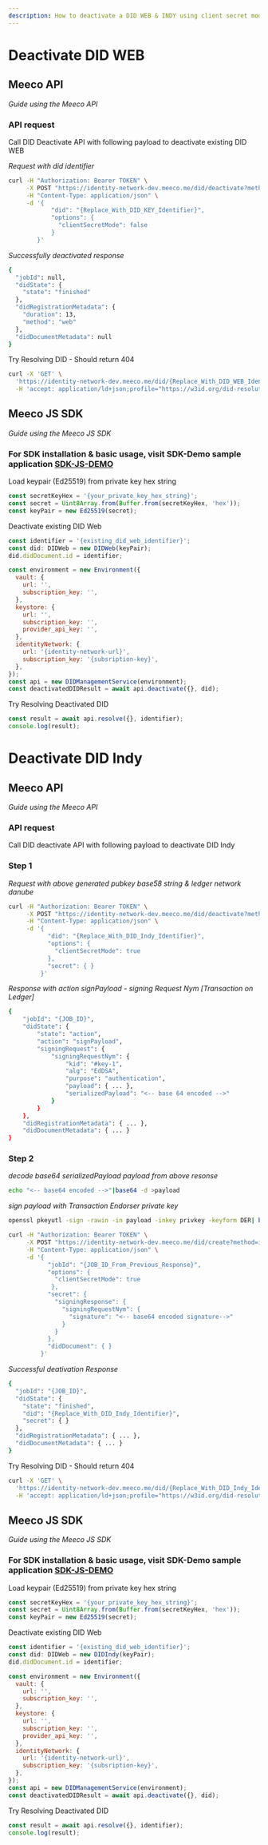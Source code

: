 ```yaml
---
description: How to deactivate a DID WEB & INDY using client secret mode
---
```


# Deactivate DID WEB

## Meeco API

_Guide using the Meeco API_

### API request

Call DID Deactivate API with following payload to deactivate existing DID WEB

_Request with did identifier_

```bash
curl -H "Authorization: Bearer TOKEN" \
     -X POST "https://identity-network-dev.meeco.me/did/deactivate?method=web" \
     -H "Content-Type: application/json" \
     -d '{
            "did": "{Replace_With_DID_KEY_Identifier}",
            "options": {
              "clientSecretMode": false
            }
        }'

```

_Successfully deactivated response_

```bash
{
  "jobId": null,
  "didState": {
    "state": "finished"
  },
  "didRegistrationMetadata": {
    "duration": 13,
    "method": "web"
  },
  "didDocumentMetadata": null
}
```

Try Resolving DID - Should return 404

```bash
curl -X 'GET' \
  'https://identity-network-dev.meeco.me/did/{Replace_With_DID_WEB_Identifier}' \
  -H 'accept: application/ld+json;profile="https://w3id.org/did-resolution"'
```

## Meeco JS SDK

_Guide using the Meeco JS SDK_

### For SDK installation & basic usage, visit SDK-Demo sample application [SDK-JS-DEMO](https://github.com/Meeco/js-sdk/blob/develop/packages/sdk-demo/src/did-management/index.ts)

Load keypair (Ed25519) from private key hex string

```js
const secretKeyHex = '{your_private_key_hex_string}';
const secret = Uint8Array.from(Buffer.from(secretKeyHex, 'hex'));
const keyPair = new Ed25519(secret);
```

Deactivate existing DID Web

```js
const identifier = '{existing_did_web_identifier}';
const did: DIDWeb = new DIDWeb(keyPair);
did.didDocument.id = identifier;

const environment = new Environment({
  vault: {
    url: '',
    subscription_key: '',
  },
  keystore: {
    url: '',
    subscription_key: '',
    provider_api_key: '',
  },
  identityNetwork: {
    url: '{identity-network-url}',
    subscription_key: '{subsription-key}',
  },
});
const api = new DIDManagementService(environment);
const deactivatedDIDResult = await api.deactivate({}, did);
```

Try Resolving Deactivated DID

```js
const result = await api.resolve({}, identifier);
console.log(result);
```

# Deactivate DID Indy

## Meeco API

_Guide using the Meeco API_

### API request

Call DID deactivate API with following payload to deactivate DID Indy

### Step 1

_Request with above generated pubkey base58 string & ledger network danube_

```bash
curl -H "Authorization: Bearer TOKEN" \
     -X POST "https://identity-network-dev.meeco.me/did/deactivate?method=indy" \
     -H "Content-Type: application/json" \
     -d '{
           "did": "{Replace_With_DID_Indy_Identifier}",
           "options": {
             "clientSecretMode": true
           },
           "secret": { }
         }'

```

_Response with action signPayload - signing Request Nym [Transaction on Ledger]_

```bash
{
    "jobId": "{JOB_ID}",
    "didState": {
        "state": "action",
        "action": "signPayload",
        "signingRequest": {
            "signingRequestNym": {
                "kid": "#key-1",
                "alg": "EdDSA",
                "purpose": "authentication",
                "payload": { ... },
                "serializedPayload": "<-- base 64 encoded -->"
            }
        }
    },
    "didRegistrationMetadata": { ... },
    "didDocumentMetadata": { ... }
}

```

### Step 2

_decode base64 serializedPayload payload from above resonse_

```bash
echo "<-- base64 encoded -->"|base64 -d >payload
```

_sign payload with Transaction Endorser private key_

```bash
openssl pkeyutl -sign -rawin -in payload -inkey privkey -keyform DER| base64| tr -d '\n' >signature
```

```bash
curl -H "Authorization: Bearer TOKEN" \
     -X POST "https://identity-network-dev.meeco.me/did/create?method=indy" \
     -H "Content-Type: application/json" \
     -d '{
           "jobId": "{JOB_ID_From_Previous_Response}",
           "options": {
             "clientSecretMode": true
            },
           "secret": {
             "signingResponse": {
               "signingRequestNym": {
                 "signature": "<-- base64 encoded signature-->"
               }
             }
           },
           "didDocument": { }
         }'

```

_Successful deativation Response_

```bash
{
  "jobId": "{JOB_ID}",
  "didState": {
    "state": "finished",
    "did": "{Replace_With_DID_Indy_Identifier}",
    "secret": { }
  },
  "didRegistrationMetadata": { ... },
  "didDocumentMetadata": { ... }
}

```

Try Resolving DID - Should return 404

```bash
curl -X 'GET' \
  'https://identity-network-dev.meeco.me/did/{Replace_With_DID_Indy_Identifier}' \
  -H 'accept: application/ld+json;profile="https://w3id.org/did-resolution"'
```

## Meeco JS SDK

_Guide using the Meeco JS SDK_

### For SDK installation & basic usage, visit SDK-Demo sample application [SDK-JS-DEMO](https://github.com/Meeco/js-sdk/blob/develop/packages/sdk-demo/src/did-management/index.ts)

Load keypair (Ed25519) from private key hex string

```js
const secretKeyHex = '{your_private_key_hex_string}';
const secret = Uint8Array.from(Buffer.from(secretKeyHex, 'hex'));
const keyPair = new Ed25519(secret);
```

Deactivate existing DID Web

```js
const identifier = '{existing_did_web_identifier}';
const did: DIDWeb = new DIDIndy(keyPair);
did.didDocument.id = identifier;

const environment = new Environment({
  vault: {
    url: '',
    subscription_key: '',
  },
  keystore: {
    url: '',
    subscription_key: '',
    provider_api_key: '',
  },
  identityNetwork: {
    url: '{identity-network-url}',
    subscription_key: '{subsription-key}',
  },
});
const api = new DIDManagementService(environment);
const deactivatedDIDResult = await api.deactivate({}, did);
```

Try Resolving Deactivated DID

```js
const result = await api.resolve({}, identifier);
console.log(result);
```
